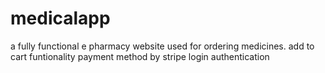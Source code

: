 # medicalapp
a fully functional e pharmacy website used for ordering medicines.
add to cart funtionality
payment method by stripe
login authentication
